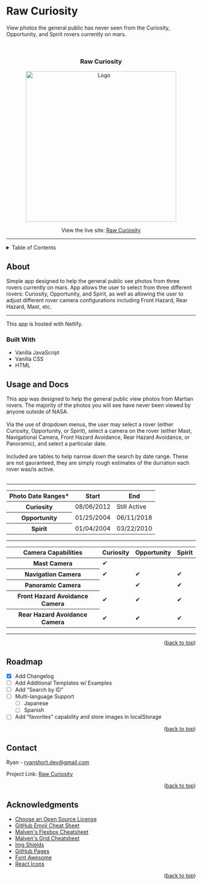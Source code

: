 # Raw Curiosity
View photos the general public has never seen from the Curiosity, Opportunity, and Spirit rovers currently on mars.

<div id="top"></div>

<!-- PROJECT LOGO -->

<br />

<h3 align="center">Raw Curiosity</h3>

<div align="center">
    <img src="https://github.com/RyanShort13110/raw_curiosity/blob/main/raw-curiosity-gif.gif" alt="Logo" width="400">
</div>

<div>
    <p align="center">View the live site: <a href="https://rawcuriosity.netlify.app/">Raw Curiosity</a></p>
</div>

---

<!-- TABLE OF CONTENTS -->
<details>
  <summary>Table of Contents</summary>
  <ol>
    <li>
      <a href="#about-the-project">About The Project</a>
      <ul>
        <li><a href="#built-with">Built With</a></li>
      </ul>
    </li>
    <li>
      <a href="#getting-started">Getting Started</a>
    </li>
    <li><a href="#usage">Usage</a></li>
    <li><a href="#roadmap">Roadmap</a></li>
    <li><a href="#contact">Contact</a></li>
    <li><a href="#acknowledgments">Acknowledgments</a></li>
  </ol>
</details>



<!-- ABOUT THE PROJECT -->
## About

Simple app designed to help the general public see photos from three rovers currently on mars.
App allows the user to select from three different rovers: Curiosity, Opportunity, and Spirit, as well as allowing the user to adjust different rover camera configurations including Front Hazard, Rear Hazard, Mast, etc. 

---
This app is hosted with Netlify.

### Built With


* Vanilla JavaScript
* Vanilla CSS
* HTML



<!-- USAGE EXAMPLES -->
## Usage and Docs

This app was designed to help the general public view photos from Martian rovers. 
The majority of the photos you will see have never been viewed by anyone outside of NASA.
<br>
<br>
Via the use of dropdown menus, the user may select a rover (either Curiosity, Opportunity, or Spirit), select a camera on the rover (either Mast, Navigational Camera, Front Hazard Avoidance, Rear Hazard Avoidance, or Panoramic), and select a particular date.<br>
<br>
Included are tables to help narrow down the search by date range. These are not gauranteed, they are simply rough estimates of the durration each rover was/is active.<br>
<br>

---
<table>
  <thead>
    <th>Photo Date Ranges*</th>
    <th>Start</th>
    <th>End</th>
  </thead>
  <tr>
    <th>Curiosity</th>
    <td>08/06/2012</td>
    <td>Still Active</td>
  </tr>
  <tr>
    <th>Opportunity</th>
    <td>01/25/2004</td>
    <td>06/11/2018</td>
  </tr>
  <tr>
    <th>Spirit</th>
    <td>01/04/2004</td>
    <td>03/22/2010</td>
  </tr>
</table>
          
---

<table>
  <thead>
    <th>Camera Capabilities</th>
    <th>Curiosity</th>
    <th>Opportunity</th>
    <th>Spirit</th>
  </thead>
  <tr>
    <th>Mast Camera</th>
    <td>✔</td>
    <td></td>
    <td></td>
  </tr>
  <tr>
    <th>Navigation Camera</th>
    <td>✔</td>
    <td>✔</td>
    <td>✔</td>
  </tr>
  <tr>
    <th>Panoramic Camera</th>
    <td></td>
    <td>✔</td>
    <td>✔</td>
  </tr>
  <tr>
    <th>Front Hazard Avoidance Camera</th>
    <td>✔</td>
    <td>✔</td>
    <td>✔</td>
  </tr>
  <tr>
    <th>Rear Hazard Avoidance Camera</th>
    <td>✔</td>
    <td>✔</td>
    <td>✔</td>
  </tr>
</table>

---

<p align="right">(<a href="#top">back to top</a>)</p>



<!-- ROADMAP -->
## Roadmap

- [x] Add Changelog
- [ ] Add Additional Templates w/ Examples
- [ ] Add "Search by ID"
- [ ] Multi-language Support
    - [ ] Japanese
    - [ ] Spanish
- [ ] Add "favorites" capability and store images in localStorage

<p align="right">(<a href="#top">back to top</a>)</p>



<!-- CONTACT -->
## Contact

Ryan - ryanshort.dev@gmail.com

Project Link: [Raw Curiosity](https://rawcuriosity.netlify.app/)

<p align="right">(<a href="#top">back to top</a>)</p>



<!-- ACKNOWLEDGMENTS -->
## Acknowledgments

* [Choose an Open Source License](https://choosealicense.com)
* [GitHub Emoji Cheat Sheet](https://www.webpagefx.com/tools/emoji-cheat-sheet)
* [Malven's Flexbox Cheatsheet](https://flexbox.malven.co/)
* [Malven's Grid Cheatsheet](https://grid.malven.co/)
* [Img Shields](https://shields.io)
* [GitHub Pages](https://pages.github.com)
* [Font Awesome](https://fontawesome.com)
* [React Icons](https://react-icons.github.io/react-icons/search)

<p align="right">(<a href="#top">back to top</a>)</p>


<!-- MARKDOWN LINKS & IMAGES -->
<!-- https://www.markdownguide.org/basic-syntax/#reference-style-links -->
[contributors-shield]: https://img.shields.io/github/contributors/othneildrew/Best-README-Template.svg?style=for-the-badge
[contributors-url]: https://github.com/othneildrew/Best-README-Template/graphs/contributors
[forks-shield]: https://img.shields.io/github/forks/othneildrew/Best-README-Template.svg?style=for-the-badge
[forks-url]: https://github.com/othneildrew/Best-README-Template/network/members
[stars-shield]: https://img.shields.io/github/stars/othneildrew/Best-README-Template.svg?style=for-the-badge
[stars-url]: https://github.com/othneildrew/Best-README-Template/stargazers
[issues-shield]: https://img.shields.io/github/issues/othneildrew/Best-README-Template.svg?style=for-the-badge
[issues-url]: https://github.com/othneildrew/Best-README-Template/issues
[license-shield]: https://img.shields.io/github/license/othneildrew/Best-README-Template.svg?style=for-the-badge
[license-url]: https://github.com/othneildrew/Best-README-Template/blob/master/LICENSE.txt
[linkedin-shield]: https://img.shields.io/badge/-LinkedIn-black.svg?style=for-the-badge&logo=linkedin&colorB=555
[linkedin-url]: https://linkedin.com/in/othneildrew
[product-screenshot]: images/screenshot.png

